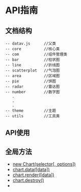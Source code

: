 # API指南

## 文档结构
```
-- datav.js      //父类
-- core          //核心类
-- com           //组件管理类
-- bar           //柱状图
-- line          //折线图
-- scatterplot   //气泡图
-- area          //区域图
-- pie           //饼图
-- radar         //雷达图
-- number        //数字图
   .
   .
   .
-- theme         //主题
-- utils         //工具类
```

## API使用

## 全局方法
* [new Chart(selector[, options])](./chart.md)
* [chart.data([data])](./chart.md)
* [chart.render([data])](./chart.md)
* [chart.destroy()](./chart.md)
* 


